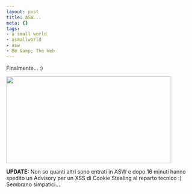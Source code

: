 ```yaml
--- 
layout: post
title: ASW...
meta: {}
tags: 
- a small world
- asmallworld
- asw
- Me &amp; The Web
---
```

Finalmente... :)  
  
<img src="http://www.lastknight.com/download//asw.jpg" alt="" title="asw" width="438" height="231" class="aligncenter size-full wp-image-708" />  
  
**UPDATE:** Non so quanti altri sono entrati in ASW e dopo 16 minuti hanno spedito un Advisory per un XSS di Cookie Stealing al reparto tecnico :) Sembrano simpatici...  
  

 
